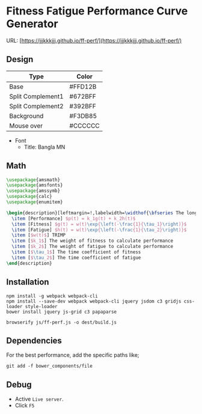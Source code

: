 # Fitness Fatigue Performance Curve Generator

URL: [https://jjjkkkjjj.github.io/ff-perf/](https://jjjkkkjjj.github.io/ff-perf/)

## Design

| Type              | Color   |
| ----------------- | ------- |
| Base              | #FFD12B |
| Split Complement1 | #672BFF |
| Split Complement2 | #392BFF |
| Background        | #F3DB85 |
| Mouse over        | #CCCCCC |



- Font
  - Title: Bangla MN

## Math

```latex
\usepackage{amsmath}
\usepackage{amsfonts}
\usepackage{amssymb}
\usepackage{calc}  
\usepackage{enumitem} 

\begin{description}[leftmargin=!,labelwidth=\widthof{\bfseries The longest label}]
  \item [Performance] $p(t) = k_1g(t) + k_2h(t)$
  \item [Fitness] $g(t) = w(t)\exp{\left(-\frac{1}{\tau_1}\right)}$
  \item [Fatigue] $h(t) = w(t)\exp{\left(-\frac{1}{\tau_2}\right)}$
  \item [$w(t)$] TRIMP
  \item [$k_1$] The weight of fitness to calculate performance
  \item [$k_2$] The weight of fatigue to calculate performance
  \item [$\tau_1$] The time coefficient of fitness
  \item [$\tau_2$] The time coefficient of fatigue
\end{description}
```

## Installation

```
npm install -g webpack webpack-cli
npm install --save-dev webpack webpack-cli jquery jsdom c3 gridjs css-loader style-loader
bower install jquery js-grid c3 papaparse
```

```
browserify js/ff-perf.js -o dest/build.js
```

## Dependencies
For the best performance, add the specific paths like;

```
git add -f bower_components/file
```

## Debug

- Active `Live server`.
- Click `F5`
